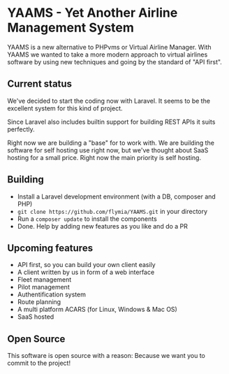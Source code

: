 # YAAMS - Yet Another Airline Management System

YAAMS is a new alternative to PHPvms or Virtual Airline Manager. With YAAMS we wanted to take a more modern approach to virtual airlines software by using new techniques and going by the standard of "API first".

## Current status
We've decided to start the coding now with Laravel. It seems to be the excellent system for this kind of project.

Since Laravel also includes builtin support for building REST APIs it suits perfectly.

Right now we are building a "base" for to work with. We are building the software for self hosting use right now, but we've thought about SaaS hosting for a small price. Right now the main priority is self hosting.

## Building

* Install a Laravel development environment (with a DB, composer and PHP)
* `git clone https://github.com/flymia/YAAMS.git` in your directory
* Run a `composer update` to install the components
* Done. Help by adding new features as you like and do a PR

## Upcoming features
* API first, so you can build your own client easily
* A client written by us in form of a web interface
* Fleet management
* Pilot management
* Authentification system
* Route planning
* A multi platform ACARS (for Linux, Windows & Mac OS)
* SaaS hosted

## Open Source
This software is open source with a reason: Because we want you to commit to the project!
